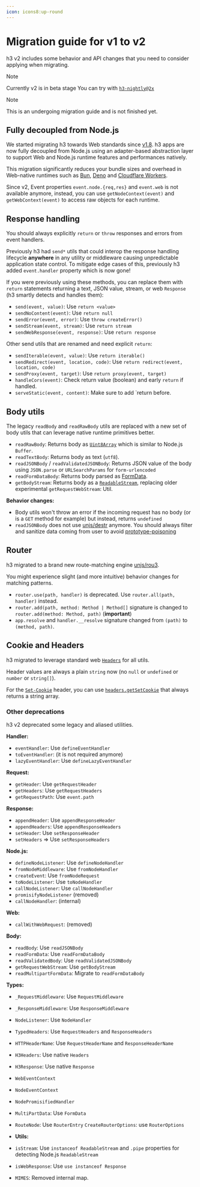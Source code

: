 ```yaml
---
icon: icons8:up-round
---
```


# Migration guide for v1 to v2

h3 v2 includes some behavior and API changes that you need to consider applying when migrating.

> [!NOTE]
> Currently v2 is in beta stage You can try with [`h3-nightly@2x`](https://www.npmjs.com/package/h3-nightly?activeTab=versions)

> [!NOTE]
> This is an undergoing migration guide and is not finished yet.

## Fully decoupled from Node.js

We started migrating h3 towards Web standards since [v1.8](https://unjs.io/blog/2023-08-15-h3-towards-the-edge-of-the-web). h3 apps are now fully decoupled from Node.js using an adapter-based abstraction layer to support Web and Node.js runtime features and performances natively. 

This migration significantly reduces your bundle sizes and overhead in Web-native runtimes such as [Bun](https://bun.sh/), [Deno](https://deno.com) and [Cloudflare Workers](https://workers.cloudflare.com/).

Since v2, Event properties `event.node.{req,res}` and `event.web` is not available anymore, instead, you can use `getNodeContext(event)` and `getWebContext(event)` to access raw objects for each runtime.

## Response handling

You should always explicitly `return` or `throw` responses and errors from event handlers.

Previously h3 had `send*` utils that could interop the response handling lifecycle **anywhere** in any utility or middleware causing unpredictable application state control. To mitigate edge cases of this, previously h3 added `event.handler` property which is now gone!

If you were previously using these methods, you can replace them with `return` statements returning a text, JSON value, stream, or web `Response` (h3 smartly detects and handles them):

- `send(event, value)`: Use `return <value>`
- `sendNoContent(event)`: Use `return null`
- `sendError(event, error)`: Use `throw createError()`
- `sendStream(event, stream)`: Use `return stream`
- `sendWebResponse(event, response)`: Use `return response`

Other send utils that are renamed and need explicit `return`:

- `sendIterable(event, value)`: Use `return iterable()`
- `sendRedirect(event, location, code)`: Use `return redirect(event, location, code)`
- `sendProxy(event, target)`: Use `return proxy(event, target)`
- `handleCors(event)`: Check return value (boolean) and early `return` if handled.
- `serveStatic(event, content)`: Make sure to add `return before.

## Body utils

The legacy `readBody` and `readRawBody` utils are replaced with a new set of body utils that can leverage native runtime primitives better.

- `readRawBody`: Returns body as [`Uint8Array`](https://developer.mozilla.org/en-US/docs/Web/JavaScript/Reference/Global_Objects/Uint8Array) which is similar to Node.js `Buffer`.
- `readTextBody`: Returns body as text (`utf8`).
- `readJSONBody` / `readValidatedJSONBody`: Returns JSON value of the body using `JSON.parse` or `URLSearchParams` for `form-urlencoded`
- `readFormDataBody`: Returns body parsed as [FormData](https://developer.mozilla.org/en-US/docs/Web/API/FormData).
- `getBodyStream`: Returns body as a [`ReadableStream`](https://developer.mozilla.org/en-US/docs/Web/API/ReadableStream), replacing older experimental `getRequestWebStream`: Util.

**Behavior changes:**

- Body utils won't throw an error if the incoming request has no body (or is a `GET` method for example) but instead, returns `undefined`
- `readJSONBody` does not use [unjs/destr](https://destr.unjs.io) anymore. You should always filter and sanitize data coming from user to avoid [prototype-poisoning](https://medium.com/intrinsic-blog/javascript-prototype-poisoning-vulnerabilities-in-the-wild-7bc15347c96)

## Router

h3 migrated to a brand new route-matching engine [unjs/rou3](https://rou3.unjs.io/).

You might experience slight (and more intuitive) behavior changes for matching patterns.

- `router.use(path, handler)` is deprecated. Use `router.all(path, handler)` instead.
- `router.add(path, method: Method | Method[]` signature is changed to `router.add(method: Method, path)` (**important**)
- `app.resolve` and `handler.__resolve` signature changed from `(path)` to `(method, path)`.

## Cookie and Headers

h3 migrated to leverage standard web [`Headers`](https://developer.mozilla.org/en-US/docs/Web/API/Headers) for all utils.

Header values are always a plain `string` now (no `null` or `undefined` or `number` or `string[]`).

For the [`Set-Cookie`](https://developer.mozilla.org/en-US/docs/Web/HTTP/Headers/Set-Cookie) header, you can use [`headers.getSetCookie`](https://developer.mozilla.org/en-US/docs/Web/API/Headers/getSetCookie) that always returns a string array.

### Other deprecations

h3 v2 deprecated some legacy and aliased utilities.

**Handler:**

- `eventHandler`: Use `defineEventHandler`
- `toEventHandler`: (it is not required anymore)
- `lazyEventHandler`: Use `defineLazyEventHandler`

**Request:**

- `getHeader`: Use `getRequestHeader`
- `getHeaders`: Use `getRequestHeaders`
- `getRequestPath`: Use `event.path`

**Response:**

- `appendHeader`: Use `appendResponseHeader`
- `appendHeaders`: Use `appendResponseHeaders`
- `setHeader`: Use `setResponseHeader`
- `setHeaders` => Use `setResponseHeaders`

**Node.js:**

- `defineNodeListener`: Use `defineNodeHandler`
- `fromNodeMiddleware`: Use `fromNodeHandler`
- `createEvent`: Use `fromNodeRequest`
- `toNodeListener`: Use `toNodeHandler`
- `callNodeListener`: Use `callNodeHandler`
- `promisifyNodeListener` (removed)
- `callNodeHandler`: (internal)

**Web:**

- `callWithWebRequest`: (removed)

**Body:**

- `readBody`: Use `readJSONBody`
- `readFormData`: Use `readFormDataBody`
- `readValidatedBody`: Use `readValidatedJSONBody`
- `getRequestWebStream`: Use `getBodyStream`
- `readMultipartFormData`: Migrate to `readFormDataBody`

**Types:**

- `_RequestMiddleware`: Use `RequestMiddleware`
- `_ResponseMiddleware`: Use `ResponseMiddleware`
- `NodeListener`: Use `NodeHandler`
- `TypedHeaders`: Use `RequestHeaders` and `ResponseHeaders`
- `HTTPHeaderName`: Use `RequestHeaderName` and `ResponseHeaderName`
- `H3Headers`: Use native `Headers`
- `H3Response`: Use native `Response`
- `WebEventContext`
- `NodeEventContext`
- `NodePromisifiedHandler`
- `MultiPartData`: Use `FormData`
- `RouteNode`: Use `RouterEntry`
  `CreateRouterOptions`: use `RouterOptions`

- **Utils:**

- `isStream`: Use `instanceof ReadableStream` and `.pipe` properties for detecting Node.js `ReadableStream`
- `isWebResponse`: Use `use instanceof Response`
- `MIMES`: Removed internal map.
